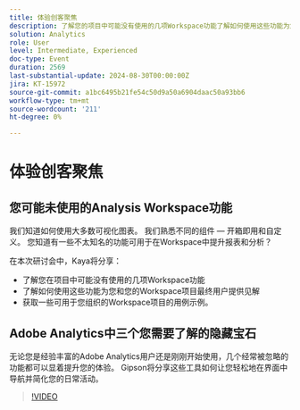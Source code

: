 ```yaml
---
title: 体验创客聚焦
description: 了解您的项目中可能没有使用的几项Workspace功能了解如何使用这些功能为您和您的Workspace项目最终用户提供见解获取一些用例示例，您或许可以将这些用例应用于贵组织的Workspace项目。
solution: Analytics
role: User
level: Intermediate, Experienced
doc-type: Event
duration: 2569
last-substantial-update: 2024-08-30T00:00:00Z
jira: KT-15972
source-git-commit: a1bc6495b21fe54c50d9a50a6904daac50a93bb6
workflow-type: tm+mt
source-wordcount: '211'
ht-degree: 0%

---
```



# 体验创客聚焦

## 您可能未使用的Analysis Workspace功能

我们知道如何使用大多数可视化图表。 我们熟悉不同的组件 — 开箱即用和自定义。 您知道有一些不太知名的功能可用于在Workspace中提升报表和分析？

在本次研讨会中，Kaya将分享：

* 了解您在项目中可能没有使用的几项Workspace功能
* 了解如何使用这些功能为您和您的Workspace项目最终用户提供见解
* 获取一些可用于您组织的Workspace项目的用例示例。

## Adobe Analytics中三个您需要了解的隐藏宝石

无论您是经验丰富的Adobe Analytics用户还是刚刚开始使用，几个经常被忽略的功能都可以显着提升您的体验。 Gipson将分享这些工具如何让您轻松地在界面中导航并简化您的日常活动。

>[!VIDEO](https://video.tv.adobe.com/v/3432744/?learn=on)
